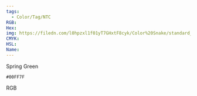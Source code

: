 ```yaml
---
tags:
  - Color/Tag/NTC
RGB:
Hex:
img: https://filedn.com/l0hpzxl1f01yT7GHxtF8cyk/Color%20Snake/standard_csv_to_svg/%23/00FF7F.svg
CMYK:
HSL:
Name:
---
```

Spring Green
```palette
#00FF7F
```
RGB
